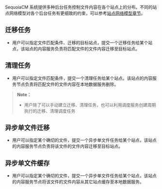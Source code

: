 SequoiaCM 系统提供多种后台任务控制文件内容在各个站点上的分布。不同的站点网络模型对各个后台任务有更细致的约束，可以参考[站点网络模型章节][site_network]。

## 迁移任务 ##

- 用户可以指定文件匹配条件、迁移的目标站点，提交一个迁移任务给某个站点，该站点的内容服务负责将匹配文件的文件内容迁移至目标站点。


## 清理任务 ##

- 用户可以指定文件匹配条件，提交一个清理任务给某个站点。该站点的内容服务节点负责将匹配文件的文件内容在本地数据服务删除。

>  **Note：**
>
>  * 用户除了可以手动建立迁移、清理任务，也可以利用调度服务创建周期执行的迁移、清理调度任务

## 异步单文件迁移 ##

- 用户可以指定某个确切的文件，提交一个异步单文件任务给某个站点，该站点的内容服务节点负责将该文件的文件内容迁移至目标站点。


## 异步单文件缓存 ##

- 用户可以指定某个确切的文件，提交一个异步单文件任务给某个站点，该站点的内容服务节点将该文件的文件内容从其它站点缓存至本地数据服务。



[site_network]:Architecture/site_network.md